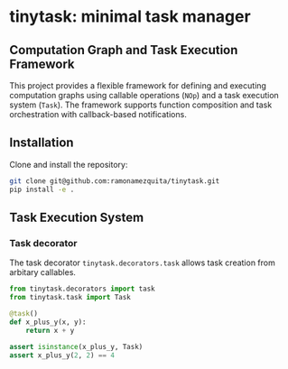 # tinytask: minimal task manager

## Computation Graph and Task Execution Framework

This project provides a flexible framework for defining and executing computation graphs using callable operations (`NOp`) and a task execution system (`Task`). The framework supports function composition and task orchestration with callback-based notifications.

## Installation
Clone and install the repository:

```bash
git clone git@github.com:ramonamezquita/tinytask.git
pip install -e .
```


## Task Execution System

### Task decorator

The task decorator `tinytask.decorators.task` allows task creation
from arbitary callables.

```python
from tinytask.decorators import task
from tinytask.task import Task

@task()
def x_plus_y(x, y):
    return x + y

assert isinstance(x_plus_y, Task)
assert x_plus_y(2, 2) == 4
```

